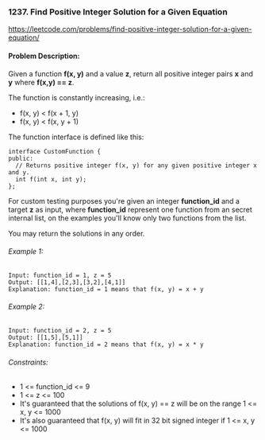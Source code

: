 ### 1237. Find Positive Integer Solution for a Given Equation

https://leetcode.com/problems/find-positive-integer-solution-for-a-given-equation/

#### Problem Description:

Given a function **f(x, y)** and a value **z**, return all positive integer pairs **x** and **y** where **f(x,y) == z**.

The function is constantly increasing, i.e.:

- f(x, y) < f(x + 1, y)
- f(x, y) < f(x, y + 1)

The function interface is defined like this:

```
interface CustomFunction {
public:
  // Returns positive integer f(x, y) for any given positive integer x and y.
  int f(int x, int y);
};
```

For custom testing purposes you're given an integer **function_id** and a target **z** as input, where **function_id** represent one function from an secret internal list, on the examples you'll know only two functions from the list.

You may return the solutions in any order.

###### Example 1:

```
Input: function_id = 1, z = 5
Output: [[1,4],[2,3],[3,2],[4,1]]
Explanation: function_id = 1 means that f(x, y) = x + y
```

###### Example 2:

```
Input: function_id = 2, z = 5
Output: [[1,5],[5,1]]
Explanation: function_id = 2 means that f(x, y) = x * y
```

###### Constraints:

- 1 <= function_id <= 9
- 1 <= z <= 100
- It's guaranteed that the solutions of f(x, y) == z will be on the range 1 <= x, y <= 1000
- It's also guaranteed that f(x, y) will fit in 32 bit signed integer if 1 <= x, y <= 1000
